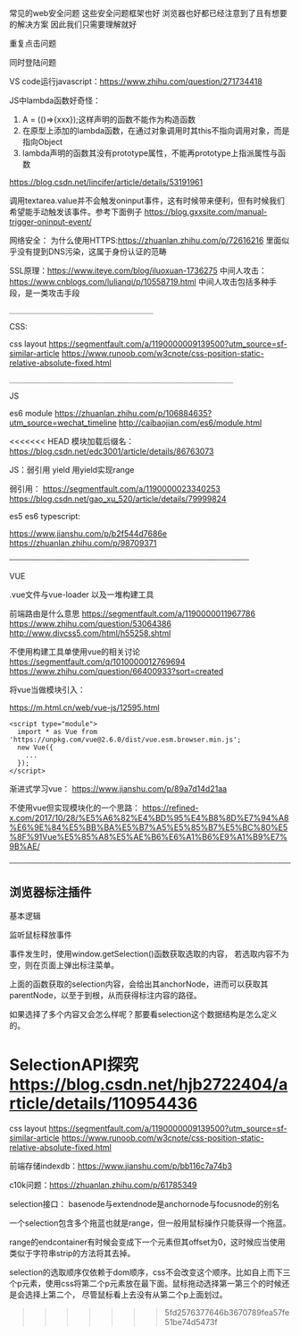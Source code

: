 常见的web安全问题 这些安全问题框架也好 浏览器也好都已经注意到了且有想要的解决方案 因此我们只需要理解就好


重复点击问题

同时登陆问题

VS code运行javascript：https://www.zhihu.com/question/271734418


JS中lambda函数好奇怪：
1. A = (()=>{xxx});这样声明的函数不能作为构造函数
2. 在原型上添加的lambda函数，在通过对象调用时其this不指向调用对象，而是指向Object
3. lambda声明的函数其没有prototype属性，不能再prototype上指派属性与函数

https://blog.csdn.net/lincifer/article/details/53191961

调用textarea.value并不会触发oninput事件，这有时候带来便利，但有时候我们希望能手动触发该事件。参考下面例子
https://blog.gxxsite.com/manual-trigger-oninput-event/


网络安全：
为什么使用HTTPS:https://zhuanlan.zhihu.com/p/72616216 
	里面似乎没有提到DNS污染，这属于身份认证的范畴

SSL原理：https://www.iteye.com/blog/iluoxuan-1736275
中间人攻击：https://www.cnblogs.com/lulianqi/p/10558719.html
	中间人攻击包括多种手段，是一类攻击手段



	____________________________________

CSS:

css layout
https://segmentfault.com/a/1190000009139500?utm_source=sf-similar-article
https://www.runoob.com/w3cnote/css-position-static-relative-absolute-fixed.html


	________________________________________________________

JS

es6 module
https://zhuanlan.zhihu.com/p/106884635?utm_source=wechat_timeline
http://caibaojian.com/es6/module.html

<<<<<<< HEAD
模块加载后缀名：https://blog.csdn.net/edc3001/article/details/86763073

JS：弱引用 yield 用yield实现range

弱引用：
https://segmentfault.com/a/1190000023340253
https://blog.csdn.net/gao_xu_520/article/details/79999824


es5 es6 typescript:

https://www.jianshu.com/p/b2f544d7686e
https://zhuanlan.zhihu.com/p/98709371


	————————————————————————————————————————————————————————————

VUE

.vue文件与vue-loader 以及一堆构建工具


前端路由是什么意思
https://segmentfault.com/a/1190000011967786
https://www.zhihu.com/question/53064386
http://www.divcss5.com/html/h55258.shtml

不使用构建工具单使用vue的相关讨论
https://segmentfault.com/q/1010000012769694
https://www.zhihu.com/question/66400933?sort=created

将vue当做模块引入：

https://m.html.cn/web/vue-js/12595.html

```
<script type="module">
  import * as Vue from 'https://unpkg.com/vue@2.6.0/dist/vue.esm.browser.min.js';
  new Vue({
    ...  
  });
</script>
```

渐进式学习vue：
https://www.jianshu.com/p/89a7d14d21aa

不使用vue但实现模块化的一个思路：
https://refined-x.com/2017/10/28/%E5%A6%82%E4%BD%95%E4%B8%8D%E7%94%A8%E6%9E%84%E5%BB%BA%E5%B7%A5%E5%85%B7%E5%BC%80%E5%8F%91Vue%E5%85%A8%E5%AE%B6%E6%A1%B6%E9%A1%B9%E7%9B%AE/

	——————————————————————————————————————————————————————————————————————————





## 浏览器标注插件

基本逻辑

监听鼠标释放事件

事件发生时，使用window.getSelection()函数获取选取的内容，
若选取内容不为空，则在页面上弹出标注菜单。

上面的函数获取的selection内容，会给出其anchorNode，进而可以获取其parentNode，以至于到根，从而获得标注内容的路径。

如果选择了多个内容又会怎么样呢？那要看selection这个数据结构是怎么定义的。

SelectionAPI探究
https://blog.csdn.net/hjb2722404/article/details/110954436
=======
css layout
https://segmentfault.com/a/1190000009139500?utm_source=sf-similar-article
https://www.runoob.com/w3cnote/css-position-static-relative-absolute-fixed.html

前端存储indexdb：https://www.jianshu.com/p/bb116c7a74b3


c10k问题：https://zhuanlan.zhihu.com/p/61785349



selection接口：
basenode与extendnode是anchornode与focusnode的别名

一个selection包含多个拖蓝也就是range，但一般用鼠标操作只能获得一个拖蓝。

range的endcontainer有时候会变成下一个元素但其offset为0，这时候应当使用类似于字符串strip的方法将其去掉。

selection的选取顺序仅依赖于dom顺序，css不会改变这个顺序。比如自上而下三个p元素，使用css将第二个p元素放在最下面。鼠标拖动选择第一第三个的时候还是会选择上第二个，
尽管鼠标看上去没有从第二个p上面划过。
>>>>>>> 5fd2576377646b3670789fea57fe51be74d5473f
